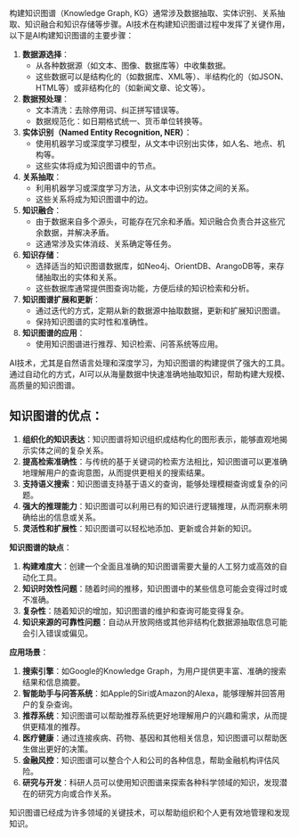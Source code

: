 
构建知识图谱（Knowledge Graph, KG）通常涉及数据抽取、实体识别、关系抽取、知识融合和知识存储等步骤。AI技术在构建知识图谱过程中发挥了关键作用，以下是AI构建知识图谱的主要步骤：

1. **数据源选择**：
    - 从各种数据源（如文本、图像、数据库等）中收集数据。
    - 这些数据可以是结构化的（如数据库、XML等）、半结构化的（如JSON、HTML等）或非结构化的（如新闻文章、论文等）。
2. **数据预处理**：
    - 文本清洗：去除停用词、纠正拼写错误等。
    - 数据规范化：如日期格式统一、货币单位转换等。
3. **实体识别（Named Entity Recognition, NER）**：
    - 使用机器学习或深度学习模型，从文本中识别出实体，如人名、地点、机构等。
    - 这些实体将成为知识图谱中的节点。
4. **关系抽取**：
    - 利用机器学习或深度学习方法，从文本中识别实体之间的关系。
    - 这些关系将成为知识图谱中的边。
5. **知识融合**：
    - 由于数据来自多个源头，可能存在冗余和矛盾。知识融合负责合并这些冗余数据，并解决矛盾。
    - 这通常涉及实体消歧、关系确定等任务。
6. **知识存储**：
    - 选择适当的知识图谱数据库，如Neo4j、OrientDB、ArangoDB等，来存储抽取出的实体和关系。
    - 这些数据库通常提供图查询功能，方便后续的知识检索和分析。
7. **知识图谱扩展和更新**：
    - 通过迭代的方式，定期从新的数据源中抽取数据，更新和扩展知识图谱。
    - 保持知识图谱的实时性和准确性。
8. **知识图谱的应用**：
    - 使用知识图谱进行推荐、知识检索、问答系统等应用。

AI技术，尤其是自然语言处理和深度学习，为知识图谱的构建提供了强大的工具。通过自动化的方式，AI可以从海量数据中快速准确地抽取知识，帮助构建大规模、高质量的知识图谱。

## **知识图谱的优点**：

1. **组织化的知识表达**：知识图谱将知识组织成结构化的图形表示，能够直观地揭示实体之间的复杂关系。
2. **提高检索准确性**：与传统的基于关键词的检索方法相比，知识图谱可以更准确地理解用户的查询意图，从而提供更相关的搜索结果。
3. **支持语义搜索**：知识图谱支持基于语义的查询，能够处理模糊查询或复杂的问题。
4. **强大的推理能力**：知识图谱可以利用已有的知识进行逻辑推理，从而洞察未明确给出的信息或关系。
5. **灵活性和扩展性**：知识图谱可以轻松地添加、更新或合并新的知识。

**知识图谱的缺点**：

1. **构建难度大**：创建一个全面且准确的知识图谱需要大量的人工努力或高效的自动化工具。
2. **知识时效性问题**：随着时间的推移，知识图谱中的某些信息可能会变得过时或不准确。
3. **复杂性**：随着知识的增加，知识图谱的维护和查询可能变得复杂。
4. **知识来源的可靠性问题**：自动从开放网络或其他非结构化数据源抽取信息可能会引入错误或偏见。

**应用场景**：

1. **搜索引擎**：如Google的Knowledge Graph，为用户提供更丰富、准确的搜索结果和信息摘要。
2. **智能助手与问答系统**：如Apple的Siri或Amazon的Alexa，能够理解并回答用户的复杂查询。
3. **推荐系统**：知识图谱可以帮助推荐系统更好地理解用户的兴趣和需求，从而提供更精准的推荐。
4. **医疗健康**：通过连接疾病、药物、基因和其他相关信息，知识图谱可以帮助医生做出更好的决策。
5. **金融风控**：知识图谱可以整合个人和公司的各种信息，帮助金融机构评估风险。
6. **研究与开发**：科研人员可以使用知识图谱来探索各种科学领域的知识，发现潜在的研究方向或合作关系。

知识图谱已经成为许多领域的关键技术，可以帮助组织和个人更有效地管理和发现知识。